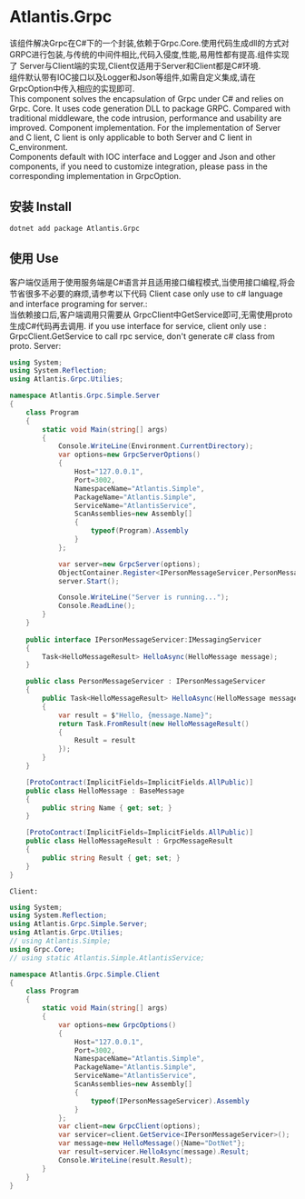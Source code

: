 Atlantis.Grpc
=============================
  该组件解决Grpc在C#下的一个封装,依赖于Grpc.Core.使用代码生成dll的方式对GRPC进行包装,与传统的中间件相比,代码入侵度,性能,易用性都有提高.组件实现了
Server与Client端的实现,Client仅适用于Server和Client都是C#环境.  
  组件默认带有IOC接口以及Logger和Json等组件,如需自定义集成,请在GrpcOption中传入相应的实现即可.  
  This component solves the encapsulation of Grpc under C# and relies on Grpc. Core. It uses code generation DLL to package GRPC. Compared with traditional middleware, the code intrusion, performance and usability are improved. Component implementation.
For the implementation of Server and C lient, C lient is only applicable to both Server and C lient in C_environment.  
  Components default with IOC interface and Logger and Json and other components, if you need to customize integration, please pass in the corresponding implementation in GrpcOption.  

## 安装 Install
  ```
  dotnet add package Atlantis.Grpc
  ```
  
## 使用 Use
  客户端仅适用于使用服务端是C#语言并且适用接口编程模式,当使用接口编程,将会节省很多不必要的麻烦,请参考以下代码 Client case only use to c# language and interface programing for server.:  
    当依赖接口后,客户端调用只需要从 GrpcClient中GetService即可,无需使用proto生成C#代码再去调用. if you use interface for service, client only use : GrpcClient.GetService<Interface> to call rpc service, don't generate c# class from proto.
    Server:  
```csharp  
using System;
using System.Reflection;
using Atlantis.Grpc.Utilies;

namespace Atlantis.Grpc.Simple.Server
{
    class Program
    {
        static void Main(string[] args)
        {
            Console.WriteLine(Environment.CurrentDirectory);
            var options=new GrpcServerOptions()
            {
                Host="127.0.0.1",
                Port=3002,
                NamespaceName="Atlantis.Simple",
                PackageName="Atlantis.Simple",
                ServiceName="AtlantisService",
                ScanAssemblies=new Assembly[]
                {
                    typeof(Program).Assembly
                }
            };

            var server=new GrpcServer(options);
            ObjectContainer.Register<IPersonMessageServicer,PersonMessageServicer>(LifeScope.Single);
            server.Start();

            Console.WriteLine("Server is running...");
            Console.ReadLine();
        }
    }
    
    public interface IPersonMessageServicer:IMessagingServicer
    {
        Task<HelloMessageResult> HelloAsync(HelloMessage message);
    }

    public class PersonMessageServicer : IPersonMessageServicer
    {
        public Task<HelloMessageResult> HelloAsync(HelloMessage message)
        {
            var result = $"Hello, {message.Name}";
            return Task.FromResult(new HelloMessageResult()
            {
                Result = result
            });
        }
    }

    [ProtoContract(ImplicitFields=ImplicitFields.AllPublic)]
    public class HelloMessage : BaseMessage
    {
        public string Name { get; set; }
    }

    [ProtoContract(ImplicitFields=ImplicitFields.AllPublic)]
    public class HelloMessageResult : GrpcMessageResult
    {
        public string Result { get; set; }
    }
}
```  
    Client:
```csharp
using System;
using System.Reflection;
using Atlantis.Grpc.Simple.Server;
using Atlantis.Grpc.Utilies;
// using Atlantis.Simple;
using Grpc.Core;
// using static Atlantis.Simple.AtlantisService;

namespace Atlantis.Grpc.Simple.Client
{
    class Program
    {
        static void Main(string[] args)
        {
            var options=new GrpcOptions()
            {
                Host="127.0.0.1",
                Port=3002,
                NamespaceName="Atlantis.Simple",
                PackageName="Atlantis.Simple",
                ServiceName="AtlantisService",
                ScanAssemblies=new Assembly[]
                {
                    typeof(IPersonMessageServicer).Assembly
                }
            };
            var client=new GrpcClient(options);
            var servicer=client.GetService<IPersonMessageServicer>();
            var message=new HelloMessage(){Name="DotNet"};
            var result=servicer.HelloAsync(message).Result;
            Console.WriteLine(result.Result);
        }
    }
}
```
    
